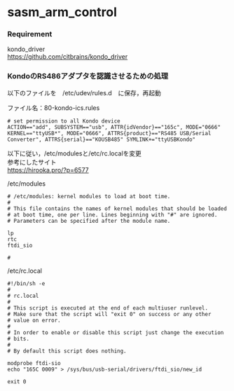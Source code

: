 # sasm_arm_control

### Requirement
kondo_driver  
https://github.com/citbrains/kondo_driver

### KondoのRS486アダプタを認識させるための処理

以下のファイルを　/etc/udev/rules.d　に保存，再起動

ファイル名：80-kondo-ics.rules

```
# set permission to all Kondo device
ACTION=="add", SUBSYSTEM=="usb", ATTR{idVendor}=="165c", MODE="0666"
KERNEL=="ttyUSB*", MODE="0666", ATTRS{product}=="RS485 USB/Serial Converter", ATTRS{serial}=="KOUSB485" SYMLINK+="ttyUSBKondo"
```

以下に従い，/etc/modulesと/etc/rc.localを変更  
参考にしたサイト  
https://hirooka.pro/?p=6577

/etc/modules

```
# /etc/modules: kernel modules to load at boot time.
#
# This file contains the names of kernel modules that should be loaded
# at boot time, one per line. Lines beginning with "#" are ignored.
# Parameters can be specified after the module name.
 
lp
rtc
ftdi_sio
 
#
```

/etc/rc.local

```
#!/bin/sh -e
#
# rc.local
#
# This script is executed at the end of each multiuser runlevel.
# Make sure that the script will "exit 0" on success or any other
# value on error.
#
# In order to enable or disable this script just change the execution
# bits.
#
# By default this script does nothing.
 
modprobe ftdi-sio
echo "165C 0009" > /sys/bus/usb-serial/drivers/ftdi_sio/new_id
 
exit 0
```
